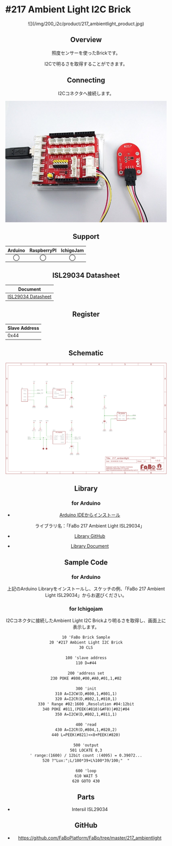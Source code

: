 # #217 Ambient Light I2C Brick

<center>![](/img/200_i2c/product/217_ambientlight_product.jpg)
<!--COLORME-->

## Overview
照度センサーを使ったBrickです。

I2Cで明るさを取得することができます。

## Connecting
I2Cコネクタへ接続します。

![](/img/200_i2c/connect/217_ambientlight_connect.jpg)

## Support
|Arduino|RaspberryPI|IchigoJam|
|:--:|:--:|:--:|
|◯|◯|◯|

## ISL29034 Datasheet
| Document |
| -- |
| [ISL29034 Datasheet](http://www.intersil.com/content/dam/Intersil/documents/isl2/isl29034.pdf) |

## Register
| Slave Address |
| -- |
| 0x44 |

## Schematic
![](/img/200_i2c/schematic/217_ambientlight.png)

## Library
### for Arduino
- [Arduino IDEからインストール](http://fabo.io/library_install.html)

  ライブラリ名：「FaBo 217 Ambient Light ISL29034」

- [Library GitHub](https://github.com/FaBoPlatform/FaBoAmbientLight-ISL29034-Library)
- [Library Document](http://fabo.io/doxygen/FaBoAmbientLight-ISL29034-Library/)

## Sample Code
### for Arduino
上記のArduino Libraryをインストールし、スケッチの例、「FaBo 217 Ambient Light ISL29034」からお選びください。

### for Ichigojam
I2Cコネクタに接続したAmbient Light I2C Brickより明るさを取得し、画面上に表示します。
```
10 'FaBo Brick Sample
20 '#217 Ambient Light I2C Brick
30 CLS

100 'slave address
110 D=#44

200 'address set
230 POKE #800,#00,#A0,#01,1,#02

300 'init
310 A=I2CW(D,#800,1,#801,1)
320 A=I2CR(D,#802,1,#810,1)
330 ' Range #02:1600 ,Resolution #04:12bit
340 POKE #811,(PEEK(#810)&#F0)|#02|#04
350 A=I2CW(D,#802,1,#811,1)

400 'read
430 A=I2CR(D,#804,1,#820,2)
440 L=PEEK(#821)<<8+PEEK(#820)

500 'output
501 LOCATE 0,3
' range:(1600) / 12bit count :(4095) = 0.39072...
520 ?"Lux:";L/100*39+L%100*39/100;"  "

600 'loop
610 WAIT 5
620 GOTO 430
```

## Parts
- Intersil ISL29034

## GitHub
- https://github.com/FaBoPlatform/FaBo/tree/master/217_ambientlight
